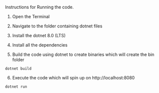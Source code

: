 Instructions for Running the code.

1. Open the Terminal

2. Navigate to the folder containing dotnet files

3. Install the dotnet 8.0 (LTS)

4. Install all the dependencies

5. Build the code using dotnet to create binaries which will create the bin folder

`dotnet build`

6. Execute the code which will spin up on http://localhost:8080

`dotnet run`
